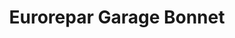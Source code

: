 ---
title: "Eurorepar Garage Bonnet"
url: /yzeures-sur-creuse/eurorepar-garage-bonnet/
shop: réparation de voitures
---